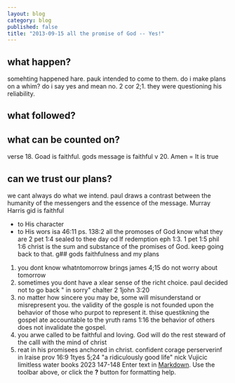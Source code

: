 ```yaml
---
layout: blog
category: blog
published: false
title: "2013-09-15 all the promise of God -- Yes!"
---
```


## what happen?
somehting happened hare. pauk intended to come to them. 
do i make plans on a whim? do i say yes and mean no.  2 cor 2;1. 
they were questioning his reliability. 
## what followed?

## what can be counted on?
verse 18. Goad is faithful. 
gods message is faithful
v 20. Amen = It is true
## can we trust our plans?
we cant always do what we intend. 
paul draws a contrast between the humanity of the messengers and the essence of the message. 
Murray Harris
gid is faithful
* to His character
* to His wors
isa 46:11
ps. 138:2
all the promoses of God
know what they are
2 pet 1:4
sealed to thee day od lf redemption  eph 1:3. 1 pet 1:5
phil 1:6
christ is the sum and substance of the promises of God. 
keep going back to that. 
g## gods faithfulness and my plans
1. you dont know whatntomorrow brings
james 4;15
do not worry about tomorrow
2. sometimes you dont have a xlear sense of the richt choice. 
paul decided not to go back " in sorry" chalter 2
1john 3:20
3. no matter how sincere you may be, some will misunderstand or misrepresent you. 
the validity of the gosple is not founded upon the behavior of those who purpot to represent it. 
thise questikning the gospel ate accountable to the yruth
rams 1:16
the behavior of others does not invalidate the gospel. 
4. you arwe called to be faithful and loving. God will do the rest
steward of the calll
with the mind of christ
5. reat in his promisees anchored in christ. 
confident corage perserverinf in lraise
prov 16:9
1tyes 5;24
"a ridiculously good life"
nick Vujicic limitless water books 2023 147-148
Enter text in [Markdown](http://daringfireball.net/projects/markdown/). Use the toolbar above, or click the **?** button for formatting help.
